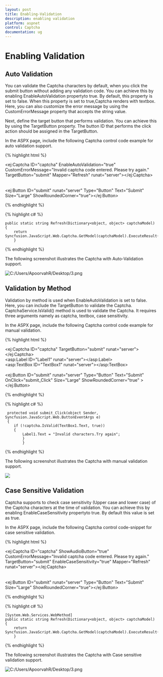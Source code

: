 ```yaml
---
layout: post
title: Enabling-Validation
description: enabling validation
platform: aspnet
control: Captcha
documentation: ug
---
```


# Enabling Validation

## Auto Validation

You can validate the Captcha characters by default, when you click the submit button without adding any validation code. You can achieve this by enabling EnableAutoValidation propertyto true. By default, this property is set to false. When this property is set to true,Captcha renders with textbox.  Here, you can also customize the error message by using the CustomErrorMessage property that accepts the string value. 

Next, define the target button that performs validation. You can achieve this by using the TargetButton property. The button ID that performs the click action should be assigned in the TargetButton. 

In the ASPX page, include the following Captcha control code example for auto validation support.

{% highlight html %}

<ej:Captcha ID="captcha" EnableAutoValidation="true" CustomErrorMessage="Invalid captcha code entered. Please try again." TargetButton="submit" Mapper="Refresh"  runat="server"></ej:Captcha> <br /><br /><br />  <ej:Button ID="submit" runat="server" Type="Button" Text="Submit" Size="Large" ShowRoundedCorner="true"></ej:Button>

{% endhighlight %}

{% highlight c# %}
  
	public static string Refresh(Dictionary<object, object> captchaModel)    
	{	       
      	return Syncfusion.JavaScript.Web.Captcha.GetModel(captchaModel).ExecuteResult();  
		}

{% endhighlight %}

The following screenshot illustrates the Captcha with Auto-Validation support. 

![C:/Users/ApoorvahR/Desktop/3.png](Enabling-Validation_images/Enabling-Validation_img1.png)



## Validation by Method

Validation by method is used when EnableAutoValidation is set to false. Here, you can include the TargetButton to validate the Captcha. CaptchaService.IsValid() method is used to validate the Captcha. It requires three arguments namely as captcha, textbox, case sensitivity.

In the ASPX page, include the following Captcha control code example for manual validation.

{% highlight html %}

<ej:Captcha ID="captcha" TargetButton="submit"  runat="server"></ej:Captcha><br />  <asp:Label ID="Label1" runat="server"></asp:Label><br />  <asp:TextBox ID="TextBox1" runat="server"></asp:TextBox><br /><br /> <ej:Button ID="submit" runat="server" Type="Button" Text="Submit" OnClick="submit_Click" Size="Large" ShowRoundedCorner="true" ></ej:Button>

{% endhighlight %}

{% highlight c# %}

     protected void submit_Click(object Sender, Syncfusion.JavaScript.Web.ButtonEventArgs e)        
	 {          
    	if (!captcha.IsValid(TextBox1.Text, true))           
		{               
    		Label1.Text = "Invalid characters.Try again";         
			}       
			}  

{% endhighlight %}

The following screenshot illustrates the Captcha with manual validation support. 

![](Enabling-Validation_images/Enabling-Validation_img2.png)



## Case Sensitive Validation 

Captcha supports to check case sensitivity (Upper case and lower case) of the Captcha characters at the time of validation. You can achieve this by enabling EnableCaseSensitivity propertyto true. By default this value is set as true.

In the ASPX page, include the following Captcha control code-snippet for case sensitive validation.

{% highlight html %}

<ej:Captcha ID="captcha" ShowAudioButton="true" CustomErrorMessage="Invalid captcha code entered. Please try again." TargetButton="submit" EnableCaseSensitivity="true" Mapper="Refresh"  runat="server"></ej:Captcha> <br /><br /><br />  <ej:Button ID="submit" runat="server" Type="Button" Text="Submit" Size="Large" ShowRoundedCorner="true"></ej:Button>

{% endhighlight %}

{% highlight c# %}

    [System.Web.Services.WebMethod]  
	public static string Refresh(Dictionary<object, object> captchaModel)  
	{	     
    	return Syncfusion.JavaScript.Web.Captcha.GetModel(captchaModel).ExecuteResult();    
		}


{% endhighlight %}


The following screenshot illustrates the Captcha with Case sensitive validation support. 

![C:/Users/ApoorvahR/Desktop/3.png](Enabling-Validation_images/Enabling-Validation_img3.png)




